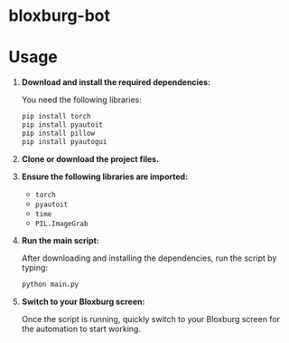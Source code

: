# bloxburg-bot

# Usage

1. **Download and install the required dependencies:**

   You need the following libraries:
   ```bash
   pip install torch
   pip install pyautoit
   pip install pillow
   pip install pyautogui

   ```

2. **Clone or download the project files.**

3. **Ensure the following libraries are imported:**

   - `torch`
   - `pyautoit`
   - `time`
   - `PIL.ImageGrab`

4. **Run the main script:**

   After downloading and installing the dependencies, run the script by typing:

   ```bash
   python main.py
   ```

5. **Switch to your Bloxburg screen:**

   Once the script is running, quickly switch to your Bloxburg screen for the automation to start working.


